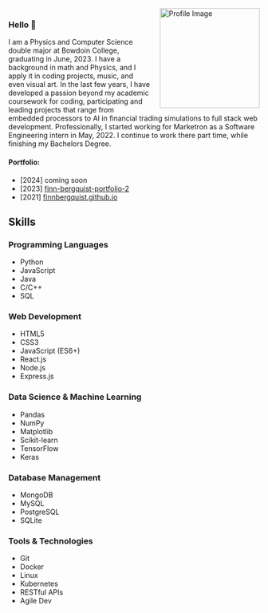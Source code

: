 
<img src="https://github.com/user-attachments/assets/af02b94d-f6d7-4cd2-a282-e034f6ff018d" alt="Profile Image" width="200" align="right" style="margin-left: 20px;"/>

### Hello 👋

I am a Physics and Computer Science double major at Bowdoin College, graduating in June, 2023. I have a background in math and Physics, and I apply it in coding projects, music, and even visual art. In the last few years, I have developed a passion beyond my academic coursework for coding, participating and leading projects that range from embedded processors to AI in financial trading simulations to full stack web development. Professionally, I started working for Marketron as a Software Engineering intern in May, 2022. I continue to work there part time, while finishing my Bachelors Degree.

#### Portfolio:
- [2024] coming soon
- [2023] [finn-bergquist-portfolio-2](https://finn-bergquist-portfolio-2.vercel.app/)
- [2021] [finnbergquist.github.io](https://finnbergquist.github.io/)

## Skills

### Programming Languages
- Python
- JavaScript
- Java
- C/C++
- SQL

### Web Development
- HTML5
- CSS3
- JavaScript (ES6+)
- React.js
- Node.js
- Express.js

### Data Science & Machine Learning
- Pandas
- NumPy
- Matplotlib
- Scikit-learn
- TensorFlow
- Keras

### Database Management
- MongoDB
- MySQL
- PostgreSQL
- SQLite

### Tools & Technologies
- Git
- Docker
- Linux
- Kubernetes
- RESTful APIs
- Agile Dev
